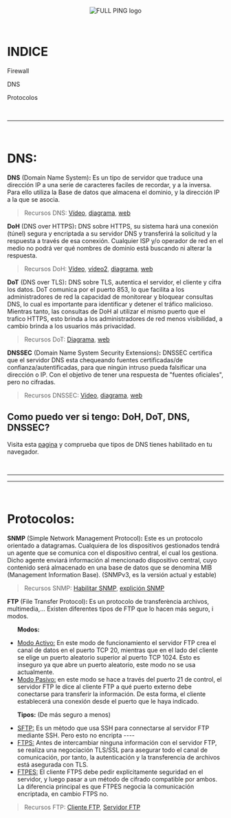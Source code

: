 
<p align="center">
   <!--<img src="https://user-images.githubusercontent.com/48721794/78295480-834b9180-752c-11ea-946d-2b890ad6adf3.png" alt="FULL PING logo" width="72" height="72">-->
   <img src="https://user-images.githubusercontent.com/48721794/81127936-1454c480-8f40-11ea-825c-93b0c6fb8582.png" alt="FULL PING logo">
</p>
<br>

# INDICE
Firewall

DNS

Protocolos

<br>
<hr>
<br>


# DNS:

**DNS** (Domain Name System)**:** Es un tipo de servidor que traduce una dirección IP a una serie de caracteres faciles de recordar, y a la inversa. Para ello utiliza la Base de datos que almacena el dominio, y la dirección IP a la que se asocia.
> Recursos DNS:
> [Vídeo](https://www.youtube.com/watch?v=mpQZVYPuDGU), [diagrama](https://2r4s9p1yi1fa2jd7j43zph8r-wpengine.netdna-ssl.com/files/2018/05/02_07.png), [web](https://hacks.mozilla.org/2018/05/a-cartoon-intro-to-dns-over-https/)

**DoH** (DNS over HTTPS)**:**  DNS sobre HTTPS, su sistema hará una conexión (túnel) segura y encriptada a su servidor DNS y transferirá la solicitud y la respuesta a través de esa conexión. Cualquier ISP y/o operador de red en el medio no podrá ver qué nombres de dominio está buscando ni alterar la respuesta.

> Recursos DoH:
> [Vídeo](https://www.youtube.com/watch?v=mYUqkGY85zo), [vídeo2](https://youtu.be/hExRDVZHhig?t=241), [diagrama](https://www.menandmice.com/wp-content/uploads/2019/11/doh.jpg), [web](https://www.howtogeek.com/448629/how-dns-over-https-doh-will-boost-privacy-online/)

**DoT** (DNS over TLS)**:** DNS sobre TLS, autentica el servidor, el cliente y cifra los datos. DoT comunica por el puerto 853, lo que facilita a los administradores de red la capacidad de monitorear y bloquear consultas DNS, lo cual es importante para identificar y detener el tráfico malicioso. Mientras tanto, las consultas de DoH al utilizar el mismo puerto que el trafico HTTPS, esto brinda a los administradores de red menos visibilidad, a cambio brinda a los usuarios más privacidad.

> Recursos DoT:
> [Diagrama](https://www.menandmice.com/wp-content/uploads/2019/11/doh.jpg), 
[web](https://www.cloudflare.com/learning/dns/dns-over-tls/)

**DNSSEC** (Domain Name System Security Extensions)**:** DNSSEC certifica que el servidor DNS esta chequeando fuentes certificadas/de confianza/autentificadas, para que ningún intruso pueda falsificar una dirección o IP. Con el objetivo de tener una respuesta de "fuentes oficiales", pero no cifradas.

> Recursos DNSSEC:
> [Vídeo](https://www.youtube.com/watch?v=MrtsKTC3KDM), [diagrama](https://www.incibe.es/sites/default/files/contenidos/blog/20190604_dnssec/dnssec.jpg), 
[web](https://www.dominios.es/dominios/sites/dominios/files/1318333648229_0.pdf)


## Como puedo ver si tengo: DoH, DoT, DNS, DNSSEC?

Visita esta [pagina](https://www.cloudflare.com/ssl/encrypted-sni/) y comprueba que tipos de DNS tienes habilitado en tu navegador.

<br>
<hr>
<hr>
<br>

# Protocolos:

**SNMP** (Simple Network Management Protocol)**:** Este es un protocolo orientado a datagramas. Cualquiera de los dispositivos gestionados tendrá un agente que se comunica con el dispositivo central, el cual los gestiona. Dicho agente enviará información al mencionado dispositivo central, cuyo contenido será almacenado en una base de datos que se denomina MIB (Management Information Base). (SNMPv3, es la versión actual y estable)

> Recursos SNMP: [Habilitar SNMP](https://blog.paessler.com/how-to-enable-snmp-on-your-operating-system), [explición SNMP](https://www.redeszone.net/tutoriales/internet/protocolo-snmp-que-es/)

**FTP** (File Transfer Protocol)**:** Es un protocolo de transferència archivos, multimedia,... Existen diferentes tipos de FTP que lo hacen más seguro, i modos.

&nbsp;&nbsp;&nbsp;&nbsp;&nbsp;&nbsp;**Modos:**

- <u>Modo Activo:</u> En este modo de funcionamiento el servidor FTP crea el canal de datos en el puerto TCP 20, mientras que en el lado del cliente se elige un puerto aleatorio superior al puerto TCP 1024. Esto es inseguro ya que abre un puerto aleatorio, este modo no se usa actualmente.
- <u>Modo Pasivo:</u> en este modo se hace a través del puerto 21 de control, el servidor FTP le dice al cliente FTP a qué puerto externo debe conectarse para transferir la información. De esta forma, el cliente establecerá una conexión desde el puerto que le haya indicado.

&nbsp;&nbsp;&nbsp;&nbsp;&nbsp;&nbsp;**Tipos:** (De más seguro a menos)

- <u>SFTP:</u> Es un mètodo que usa SSH para connectarse al servidor FTP mediante SSH. Pero esto no encripta ----
- <u>FTPS:</u> Antes de intercambiar ninguna información con el servidor FTP, se realiza una negociación TLS/SSL para asegurar todo el canal de comunicación, por tanto, la autenticación y la transferencia de archivos está asegurada con TLS.
- <u>FTPES:</u> El cliente FTPS debe pedir explícitamente seguridad en el servidor, y luego pasar a un método de cifrado compatible por ambos. La diferencia principal es que FTPES negocia la comunicación encriptada, en cambio FTPS no.

> Recursos FTP: [Cliente FTP](https://www.smartftp.com/es-es/), [Servidor FTP](https://www.wftpserver.com)


